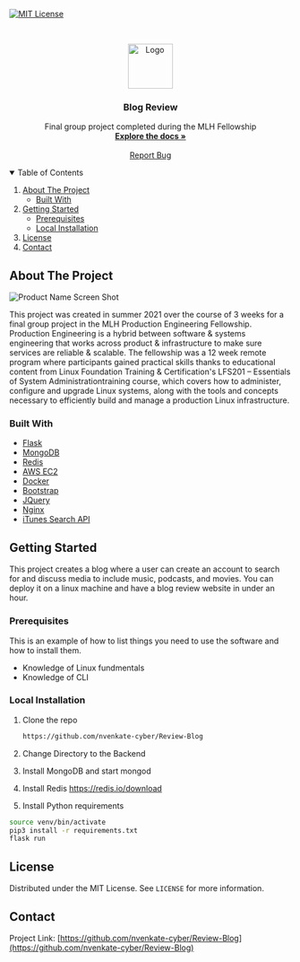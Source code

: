 
[![MIT License][license-shield]][license-url]




<!-- PROJECT LOGO -->
<br />
<p align="center">
  <a href="https://github.com/nvenkate-cyber/Review-Blog">
    <img src="https://i.ibb.co/cC69PsH/review-logo.png" alt="Logo" width="80" height="80">
  </a>

  <h3 align="center">Blog Review</h3>

  <p align="center">
    Final group project completed during the MLH Fellowship
    <br />
    <a href="https://github.com/nvenkate-cyber/Review-Blog"><strong>Explore the docs »</strong></a>
    <br />
    <br />
    <a href="hhttps://github.com/nvenkate-cyber/Review-Blog/issues">Report Bug</a>
  </p>
</p>



<!-- TABLE OF CONTENTS -->
<details open="open">
  <summary>Table of Contents</summary>
  <ol>
    <li>
      <a href="#about-the-project">About The Project</a>
      <ul>
        <li><a href="#built-with">Built With</a></li>
      </ul>
    </li>
    <li>
      <a href="#getting-started">Getting Started</a>
      <ul>
        <li><a href="#prerequisites">Prerequisites</a></li>
        <li><a href="#installation"> Local Installation</a></li>
      </ul>
    </li>
    <li><a href="#license">License</a></li>
    <li><a href="#contact">Contact</a></li>
  </ol>
</details>



<!-- ABOUT THE PROJECT -->
## About The Project

![Product Name Screen Shot](https://i.ibb.co/yfqdxNn/Screen-Shot-2021-08-12-at-5-34-15-AM.png)

This project was created in summer 2021 over the course of 3 weeks for a final group project in the MLH 
Production Engineering Fellowship. Production Engineering is a hybrid between software & systems engineering that works across product & infrastructure to make sure services are reliable & scalable. The
fellowship was a 12 week remote program where participants gained practical skills thanks to educational content from Linux Foundation Training & Certification's LFS201 – Essentials of System Administrationtraining course, which covers how to administer, configure and upgrade Linux systems, along with the tools and concepts necessary to efficiently build and manage a production Linux infrastructure.


### Built With

* [Flask](https://flask.palletsprojects.com/en/2.0.x/)
* [MongoDB](https://www.mongodb.com/)
* [Redis](https://redis.io/)
* [AWS EC2](https://aws.amazon.com/ec2/)
* [Docker](https://www.docker.com/)
* [Bootstrap](https://getbootstrap.com)
* [JQuery](https://jquery.com)
* [Nginx](https://www.nginx.com/)
* [iTunes Search API](https://affiliate.itunes.apple.com/resources/documentation/itunes-store-web-service-search-api/)



<!-- GETTING STARTED -->
## Getting Started

This project creates a blog where a user can create an account to search for and discuss media to include music, podcasts, and movies. You can deploy it on a linux machine and have a blog review website in under an hour.

### Prerequisites

This is an example of how to list things you need to use the software and how to install them.

* Knowledge of Linux fundmentals
* Knowledge of CLI


### Local Installation

1. Clone the repo
   ```sh
   https://github.com/nvenkate-cyber/Review-Blog
   ```
2. Change Directory to the Backend
 
3. Install MongoDB and start mongod

4. Install Redis
  https://redis.io/download

5. Install Python requirements
  ```sh
  source venv/bin/activate
  pip3 install -r requirements.txt
  flask run
   ```


<!-- LICENSE -->
## License

Distributed under the MIT License. See `LICENSE` for more information.



<!-- CONTACT -->
## Contact

Project Link: [https://github.com/nvenkate-cyber/Review-Blog](https://github.com/nvenkate-cyber/Review-Blog)






<!-- MARKDOWN LINKS & IMAGES -->
<!-- https://www.markdownguide.org/basic-syntax/#reference-style-links -->


[license-shield]: https://img.shields.io/github/license/othneildrew/Best-README-Template.svg?style=for-the-badge
[license-url]: https://github.com/nvenkate-cyber/Review-Blog/blob/master/LICENSE.txt
